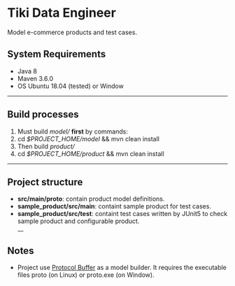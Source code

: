 # Tiki Data Engineer

Model e-commerce products and test cases.

## System Requirements

- Java 8
- Maven 3.6.0
- OS Ubuntu 18.04 (tested) or Window
___
## Build processes

1. Must build *model/* **first** by commands: 
2. cd *$PROJECT_HOME/model* && mvn clean install
3. Then build *product/*
4. cd *$PROJECT_HOME/product* && mvn clean install
___
## Project structure

- **src/main/proto**: contain product model definitions.  
- **sample_product/src/main**: containt sample product for test cases.  
- **sample_product/src/test**: containt test cases written by JUnit5 to check sample product and configurable product.  
__
## Notes

- Project use [Protocol Buffer](https://developers.google.com/protocol-buffers/?hl=vi) as a model builder. It requires the executable files proto (on Linux) or proto.exe (on Window).  
